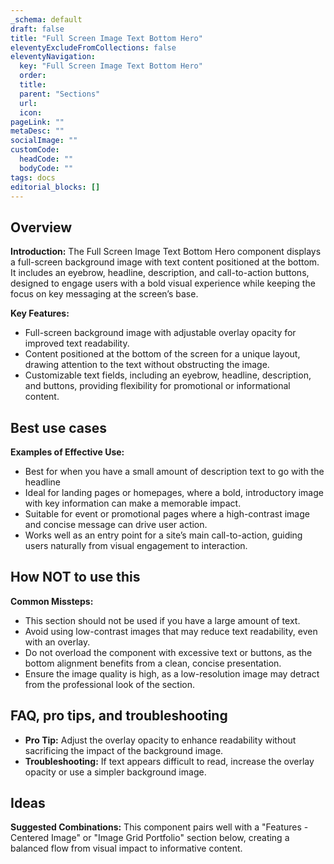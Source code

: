 ```yaml
---
_schema: default
draft: false
title: "Full Screen Image Text Bottom Hero"
eleventyExcludeFromCollections: false
eleventyNavigation:
  key: "Full Screen Image Text Bottom Hero"
  order: 
  title: 
  parent: "Sections"
  url: 
  icon: 
pageLink: ""
metaDesc: ""
socialImage: ""
customCode:
  headCode: ""
  bodyCode: ""
tags: docs
editorial_blocks: []
---
```

## Overview
**Introduction:** The Full Screen Image Text Bottom Hero component displays a full-screen background image with text content positioned at the bottom. It includes an eyebrow, headline, description, and call-to-action buttons, designed to engage users with a bold visual experience while keeping the focus on key messaging at the screen’s base.

**Key Features:** 
- Full-screen background image with adjustable overlay opacity for improved text readability.
- Content positioned at the bottom of the screen for a unique layout, drawing attention to the text without obstructing the image.
- Customizable text fields, including an eyebrow, headline, description, and buttons, providing flexibility for promotional or informational content.

## Best use cases
**Examples of Effective Use:** 
- Best for when you have a small amount of description text to go with the headline
- Ideal for landing pages or homepages, where a bold, introductory image with key information can make a memorable impact.
- Suitable for event or promotional pages where a high-contrast image and concise message can drive user action.
- Works well as an entry point for a site’s main call-to-action, guiding users naturally from visual engagement to interaction.

## How **NOT** to use this
**Common Missteps:** 
- This section should not be used if you have a large amount of text. 
- Avoid using low-contrast images that may reduce text readability, even with an overlay.
- Do not overload the component with excessive text or buttons, as the bottom alignment benefits from a clean, concise presentation.
- Ensure the image quality is high, as a low-resolution image may detract from the professional look of the section.

## FAQ, pro tips, and troubleshooting
- **Pro Tip:** Adjust the overlay opacity to enhance readability without sacrificing the impact of the background image.
- **Troubleshooting:** If text appears difficult to read, increase the overlay opacity or use a simpler background image.

## Ideas
**Suggested Combinations:** This component pairs well with a "Features - Centered Image" or "Image Grid Portfolio" section below, creating a balanced flow from visual impact to informative content.

